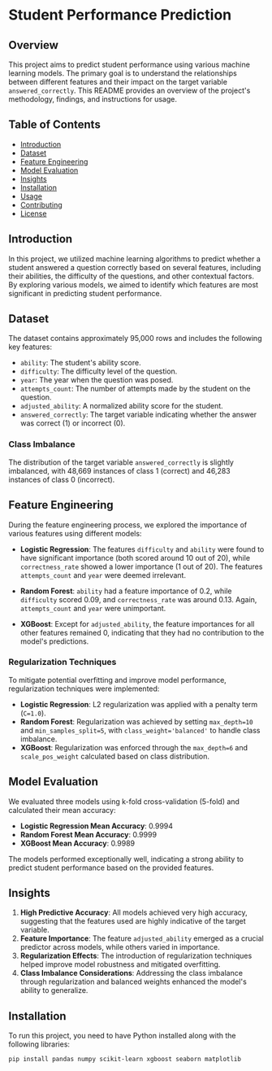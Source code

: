 # Student Performance Prediction

## Overview

This project aims to predict student performance using various machine learning models. The primary goal is to understand the relationships between different features and their impact on the target variable `answered_correctly`. This README provides an overview of the project's methodology, findings, and instructions for usage.

## Table of Contents

- [Introduction](#introduction)
- [Dataset](#dataset)
- [Feature Engineering](#feature-engineering)
- [Model Evaluation](#model-evaluation)
- [Insights](#insights)
- [Installation](#installation)
- [Usage](#usage)
- [Contributing](#contributing)
- [License](#license)

## Introduction

In this project, we utilized machine learning algorithms to predict whether a student answered a question correctly based on several features, including their abilities, the difficulty of the questions, and other contextual factors. By exploring various models, we aimed to identify which features are most significant in predicting student performance.

## Dataset

The dataset contains approximately 95,000 rows and includes the following key features:

- `ability`: The student's ability score.
- `difficulty`: The difficulty level of the question.
- `year`: The year when the question was posed.
- `attempts_count`: The number of attempts made by the student on the question.
- `adjusted_ability`: A normalized ability score for the student.
- `answered_correctly`: The target variable indicating whether the answer was correct (1) or incorrect (0).

### Class Imbalance
The distribution of the target variable `answered_correctly` is slightly imbalanced, with 48,669 instances of class 1 (correct) and 46,283 instances of class 0 (incorrect).

## Feature Engineering

During the feature engineering process, we explored the importance of various features using different models:

- **Logistic Regression**: The features `difficulty` and `ability` were found to have significant importance (both scored around 10 out of 20), while `correctness_rate` showed a lower importance (1 out of 20). The features `attempts_count` and `year` were deemed irrelevant.
  
- **Random Forest**: `ability` had a feature importance of 0.2, while `difficulty` scored 0.09, and `correctness_rate` was around 0.13. Again, `attempts_count` and `year` were unimportant.

- **XGBoost**: Except for `adjusted_ability`, the feature importances for all other features remained 0, indicating that they had no contribution to the model's predictions.

### Regularization Techniques

To mitigate potential overfitting and improve model performance, regularization techniques were implemented:
- **Logistic Regression**: L2 regularization was applied with a penalty term (`C=1.0`).
- **Random Forest**: Regularization was achieved by setting `max_depth=10` and `min_samples_split=5`, with `class_weight='balanced'` to handle class imbalance.
- **XGBoost**: Regularization was enforced through the `max_depth=6` and `scale_pos_weight` calculated based on class distribution.

## Model Evaluation

We evaluated three models using k-fold cross-validation (5-fold) and calculated their mean accuracy:

- **Logistic Regression Mean Accuracy**: 0.9994
- **Random Forest Mean Accuracy**: 0.9999
- **XGBoost Mean Accuracy**: 0.9989

The models performed exceptionally well, indicating a strong ability to predict student performance based on the provided features.

## Insights

1. **High Predictive Accuracy**: All models achieved very high accuracy, suggesting that the features used are highly indicative of the target variable.
2. **Feature Importance**: The feature `adjusted_ability` emerged as a crucial predictor across models, while others varied in importance.
3. **Regularization Effects**: The introduction of regularization techniques helped improve model robustness and mitigated overfitting.
4. **Class Imbalance Considerations**: Addressing the class imbalance through regularization and balanced weights enhanced the model's ability to generalize.

## Installation

To run this project, you need to have Python installed along with the following libraries:

```bash
pip install pandas numpy scikit-learn xgboost seaborn matplotlib
